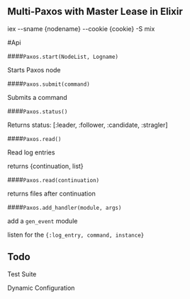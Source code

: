 
Multi-Paxos with Master Lease in Elixir
---------------------------------------

iex --sname {nodename} --cookie {cookie} -S mix

#Api

####`Paxos.start(NodeList, Logname)`
	
Starts Paxos node
	
####`Paxos.submit(command)`

Submits a command

####`Paxos.status()`

Returns status: [:leader, :follower, :candidate, :stragler]

####`Paxos.read()`

Read log entries

returns {continuation, list}


####`Paxos.read(continuation)`

returns files after continuation

####`Paxos.add_handler(module, args)`

add a `gen_event` module 

listen for the `{:log_entry, command, instance}`

## Todo

Test Suite

Dynamic Configuration
